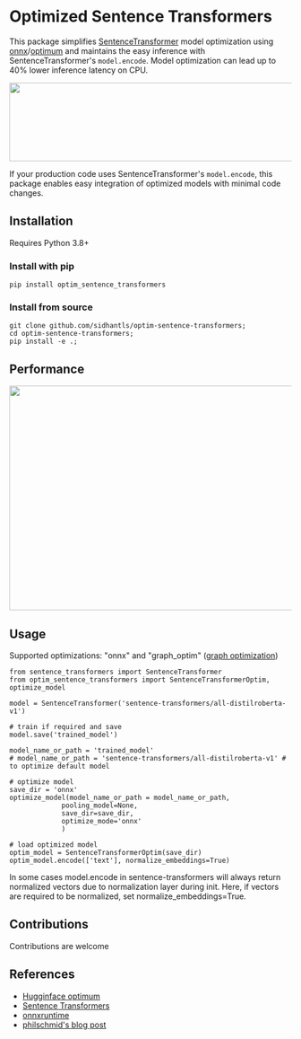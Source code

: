 # Optimized Sentence Transformers 

This package simplifies [SentenceTransformer](https://www.sbert.net/) model optimization using [onnx](https://onnxruntime.ai/)/[optimum](https://huggingface.co/docs/optimum/) and maintains the easy inference with SentenceTransformer's `model.encode`. Model optimization can lead up to 40% lower inference latency on CPU. 

<p align="center">
  <img src="https://github.com/sidhantls/optimized-st-ckpt/blob/main/imgs/workflow.PNG" width="700" height="140"/>
</p>

If your production code uses SentenceTransformer's `model.encode`, this package enables easy integration of optimized models with minimal code changes. 

## Installation
Requires Python 3.8+ 

### Install with pip
`pip install optim_sentence_transformers`

### Install from source
```
git clone github.com/sidhantls/optim-sentence-transformers;
cd optim-sentence-transformers;
pip install -e .;
```

## Performance

<p align="center">
  <img src="https://github.com/sidhantls/optimized-st-ckpt/blob/main/imgs/latency_percent_difference.png" width="700" height="400" />
</p>


## Usage 
Supported optimizations: "onnx" and "graph_optim" ([graph optimization](https://huggingface.co/docs/optimum/onnxruntime/usage_guides/optimization))

```
from sentence_transformers import SentenceTransformer
from optim_sentence_transformers import SentenceTransformerOptim, optimize_model

model = SentenceTransformer('sentence-transformers/all-distilroberta-v1')

# train if required and save
model.save('trained_model') 

model_name_or_path = 'trained_model'
# model_name_or_path = 'sentence-transformers/all-distilroberta-v1' # to optimize default model 

# optimize model
save_dir = 'onnx'
optimize_model(model_name_or_path = model_name_or_path,
             pooling_model=None,
             save_dir=save_dir,
             optimize_mode='onnx'                                 
             )
             
# load optimized model 
optim_model = SentenceTransformerOptim(save_dir)
optim_model.encode(['text'], normalize_embeddings=True)
``` 

In some cases model.encode in sentence-transformers will always return normalized vectors due to normalization layer during init. Here, if vectors are required to be normalized, set normalize_embeddings=True. 

## Contributions 
Contributions are welcome

## References 
* [Hugginface optimum](https://huggingface.co/docs/optimum/) 
* [Sentence Transformers](https://github.com/UKPLab/sentence-transformers) 
* [onnxruntime](onnxruntime.ai)
* [philschmid's blog post](https://www.philschmid.de/optimize-sentence-transformers)
